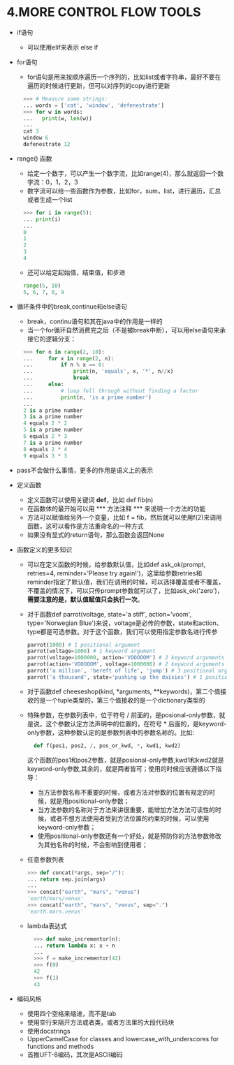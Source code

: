 # 4.MORE CONTROL FLOW TOOLS

- if语句
  - 可以使用elif来表示 else if
- for语句
  - for语句是用来按顺序遍历一个序列的，比如list或者字符串，最好不要在遍历的时候进行更新，但可以对序列的copy进行更新
  
  ```python
    >>> # Measure some strings:
    ... words = ['cat', 'window', 'defenestrate']
    >>> for w in words:
    ...   print(w, len(w))
    ...
    cat 3
    window 6
    defenestrate 12
  ```

- range() 函数
  - 给定一个数字，可以产生一个数字流，比如range(4)，那么就返回一个数字流：0，1，2，3
  - 数字流可以给一些函数作为参数，比如for，sum，list，进行遍历，汇总或者生成一个list

  ```python
    >>> for i in range(5):
    ... print(i)
    ...
    0
    1
    2
    3
    4
  ```

  - 还可以给定起始值，结束值，和步进
  
  ```python
    range(5, 10)
    5, 6, 7, 8, 9
  ```

- 循环条件中的break,continue和else语句
  - break，continu语句和其在java中的作用是一样的
  - 当一个for循环自然消费完之后（不是被break中断），可以用else语句来承接它的逻辑分支：
  
  ```python
    >>> for n in range(2, 10):
    ...     for x in range(2, n):
    ...         if n % x == 0:
    ...             print(n, 'equals', x, '*', n//x)
    ...             break
    ...     else:
    ...         # loop fell through without finding a factor
    ...         print(n, 'is a prime number')
    ...
    2 is a prime number
    3 is a prime number
    4 equals 2 * 2
    5 is a prime number
    6 equals 2 * 3
    7 is a prime number
    8 equals 2 * 4
    9 equals 3 * 3
  ```

- pass不会做什么事情，更多的作用是语义上的表示
- 定义函数
  - 定义函数可以使用关键词 **def**，比如 def fib(n)
  - 在函数体的最开始可以用 \*\*\* 方法注释 \*\*\* 来说明一个方法的功能
  - 方法可以赋值给另外一个变量，比如 f = fib，然后就可以使用f(2)来调用函数，这可以看作是方法重命名的一种方式
  - 如果没有显式的return语句，那么函数会返回None
- 函数定义的更多知识
  - 可以在定义函数的时候，给参数默认值，比如def ask_ok(prompt, retries=4, reminder='Please try again!')，这里给参数retries和reminder指定了默认值，我们在调用的时候，可以选择覆盖或者不覆盖，不覆盖的情况下，可以只传prompt参数就可以了，比如ask_ok('zero')，**需要注意的是，默认值赋值只会执行一次**。
  - 对于函数def parrot(voltage, state='a stiff', action='voom', type='Norwegian Blue')来说，voltage是必传的参数，state和action、type都是可选参数。对于这个函数，我们可以使用指定参数名进行传参
  
    ```python
    parrot(1000) # 1 positional argument
    parrot(voltage=1000) # 1 keyword argument
    parrot(voltage=1000000, action='VOOOOOM') # 2 keyword arguments
    parrot(action='VOOOOOM', voltage=1000000) # 2 keyword arguments
    parrot('a million', 'bereft of life', 'jump') # 3 positional arguments
    parrot('a thousand', state='pushing up the daisies') # 1 positional, 1 keyword
    ```

  - 对于函数def cheeseshop(kind, *arguments, **keywords)，第二个值接收的是一个tuple类型的，第三个值接收的是一个dictionary类型的
  - 特殊参数，在参数列表中，位于符号 \/ 前面的，是posional-only参数，就是说，这个参数认定方法声明中的位置的，在符号 \* 后面的，是keyword-only参数，这种参数认定的是参数列表中的参数名称的。比如:
  
    ```python
      def f(pos1, pos2, /, pos_or_kwd, *, kwd1, kwd2)
    ```

    这个函数的pos1和pos2参数，就是posional-only参数,kwd1和kwd2就是keyword-only参数,其余的，就是两者皆可；使用的时候应该遵循以下指导：
    - 当方法参数名称不重要的时候，或者方法对参数的位置有规定的时候，就是用positional-only参数；
    - 当方法参数的名称对于方法来讲很重要，能增加方法方法可读性的时候，或者不想方法使用者受到方法位置的约束的时候，可以使用keyword-only参数；
    - 使用positional-only参数还有一个好处，就是预防你的方法参数修改为其他名称的时候，不会影响到使用者；
  - 任意参数列表
  
    ```python
    >>> def concat(*args, sep="/"):
    ... return sep.join(args)
    ...
    >>> concat("earth", "mars", "venus")
    'earth/mars/venus'
    >>> concat("earth", "mars", "venus", sep=".")
    'earth.mars.venus'
    ```

  - lambda表达式
  
    ```python
      >>> def make_incrementor(n):
      ... return lambda x: x + n
      ...
      >>> f = make_incrementor(42)
      >>> f(0)
      42
      >>> f(1)
      43
    ```

- 编码风格
  - 使用四个空格来缩进，而不是tab
  - 使用空行来隔开方法或者类，或者方法里的大段代码块
  - 使用docstrings
  - UpperCamelCase for classes and lowercase_with_underscores for functions and methods
  - 首推UFT-8编码，其次是ASCII编码
